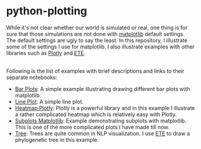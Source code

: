 # python-plotting

While it's not clear whether our world is simulated or real, one thing is for sure that those simulations are not done with [matplotlib](https://matplotlib.org/) default settings.
The default settings are ugly to say the least. In this repository, I illustrate some of the settings I use for matplotlib. I also illustrate examples with other libraries such as [Plotly](https://plotly.com/) and [ETE](http://etetoolkit.org/). <br/><br/>

Following is the list of examples with brief descriptions and links to their separate notebooks:
* [Bar Plots](https://github.com/shtoshni92/python-plotting/blob/master/notebooks/Bar%20plots.ipynb): A simple example illustrating drawing different bar plots with matplotlib. 
* [Line Plot](https://github.com/shtoshni92/python-plotting/blob/master/notebooks/Simple%20Plot.ipynb): A simple line plot. 
* [Heatmap Plotly](https://github.com/shtoshni92/python-plotting/blob/master/notebooks/Heatmap%20Plotly.ipynb): Plotly is a powerful library and in this example I illustrate a rather complicated heatmap which is relatively easy with Plotly. 
* [Subplots Matplotlib](https://github.com/shtoshni92/python-plotting/blob/master/notebooks/Subplots%20with%20Gridspec.ipynb): Example demonstrating subplots with matplotlib. This is one of the more complicated plots I have made till now.
* [Tree](https://github.com/shtoshni92/python-plotting/blob/master/notebooks/Tree.ipynb): Trees are quite common in NLP visualization. I use [ETE](http://etetoolkit.org/) to draw a phylogenetic tree in this example.
